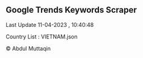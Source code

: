 

## Google Trends Keywords Scraper 
 
Last Update 11-04-2023 , 10:40:48

Country List :
VIETNAM.json



© Abdul Muttaqin 
